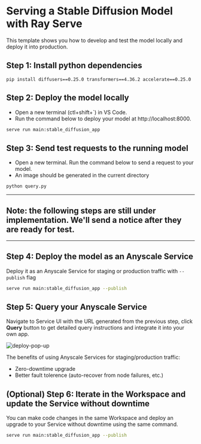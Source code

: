 # Serving a Stable Diffusion Model with Ray Serve
This template shows you how to develop and test the model locally and deploy it into production.

## Step 1: Install python dependencies
```
pip install diffusers==0.25.0 transformers==4.36.2 accelerate==0.25.0
```

## Step 2: Deploy the model locally
- Open a new terminal (ctl+shift+`) in VS Code. 
- Run the command below to deploy your model at http://localhost:8000.  

```bash
serve run main:stable_diffusion_app
```

## Step 3: Send test requests to the running model
- Open a new terminal. Run the command below to send a request to your model. 
- An image should be generated in the current directory
```bash
python query.py
```

--------
##  Note: the following steps are still under implementation. We'll send a notice after they are ready for test.
--------

## Step 4: Deploy the model as an Anyscale Service
Deploy it as an Anyscale Service for staging or production traffic with `--publish` flag

```bash
serve run main:stable_diffusion_app --publish
```


## Step 5: Query your Anyscale Service
Navigate to Service UI with the URL generated from the previous step, click **Query** button to get detailed query instructions and integrate it into your own app.

![deploy-pop-up](https://github.com/anyscale/templates/blob/main/templates/serve-stable-diffusion/assets/query_instructions.png?raw=true)

The benefits of using Anyscale Services for staging/production traffic:
- Zero-downtime upgrade
- Better fault tolerence (auto-recover from node failures, etc.)


## (Optional) Step 6: Iterate in the Workspace and update the Service without downtime
You can make code changes in the same Workspace and deploy an upgrade to your Service without downtime using the same command.

```bash
serve run main:stable_diffusion_app --publish
```


